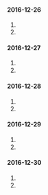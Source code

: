#### 2016-12-26
1.
2.
#### 2016-12-27
1.
2.
#### 2016-12-28
1.
2.
#### 2016-12-29
1.
2.
#### 2016-12-30
1.
2.
